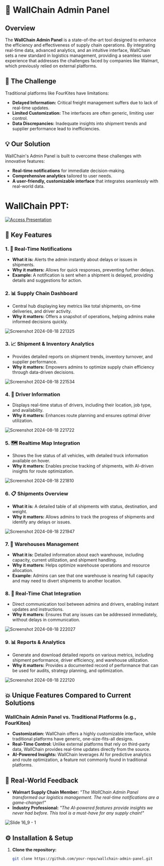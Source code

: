 # 🚀 WallChain Admin Panel

## Overview
The **WallChain Admin Panel** is a state-of-the-art tool designed to enhance the efficiency and effectiveness of supply chain operations. By integrating real-time data, advanced analytics, and an intuitive interface, WallChain sets a new standard in logistics management, providing a seamless user experience that addresses the challenges faced by companies like Walmart, which previously relied on external platforms.

## 🎯 The Challenge
Traditional platforms like FourKites have limitations:
- **Delayed Information:** Critical freight management suffers due to lack of real-time updates.
- **Limited Customization:** The interfaces are often generic, limiting user control.
- **Data Discrepancies:** Inadequate insights into shipment trends and supplier performance lead to inefficiencies.

## 💡 Our Solution
WallChain's Admin Panel is built to overcome these challenges with innovative features:
- **Real-time notifications** for immediate decision-making.
- **Comprehensive analytics** tailored to user needs.
- **A user-friendly, customizable interface** that integrates seamlessly with real-world data.

# WallChain PPT:
[![Access Presentation](https://img.shields.io/badge/Access%20Presentation-Click%20Here-blue?style=for-the-badge)](https://docs.google.com/presentation/d/1HyX9fSZ8QdVodPD5d2C5f2hwLsIUenmpRgaorJHJ6Y0/edit?usp=sharing)


## 🌟 Key Features

### 1. **🚨 Real-Time Notifications**
   - **What it is:** Alerts the admin instantly about delays or issues in shipments.
   - **Why it matters:** Allows for quick responses, preventing further delays.
   - **Example:** A notification is sent when a shipment is delayed, providing details and suggestions for action.

### 2. **📊 Supply Chain Dashboard**
   - Central hub displaying key metrics like total shipments, on-time deliveries, and driver activity.
   - **Why it matters:** Offers a snapshot of operations, helping admins make informed decisions quickly.

![Screenshot 2024-08-18 221325](https://github.com/user-attachments/assets/9b29e18f-7d9d-4711-a051-9bcc12ae545b)

### 3. **📈 Shipment & Inventory Analytics**
   - Provides detailed reports on shipment trends, inventory turnover, and supplier performance.
   - **Why it matters:** Empowers admins to optimize supply chain efficiency through data-driven decisions.

![Screenshot 2024-08-18 221534](https://github.com/user-attachments/assets/92182f7e-0f22-4f0e-89df-0dd03b3cfa74)

### 4. **🚚 Driver Information**
   -  Displays real-time status of drivers, including their location, job type, and availability.
   - **Why it matters:** Enhances route planning and ensures optimal driver utilization.

![Screenshot 2024-08-18 221722](https://github.com/user-attachments/assets/3b2eb47b-e4c6-4053-b3f8-6c8ec869c90e)

### 5. **🗺️ Realtime Map Integration**
   - Shows the live status of all vehicles, with detailed truck information available on hover.
   - **Why it matters:** Enables precise tracking of shipments, with AI-driven insights for route optimization.

![Screenshot 2024-08-18 221810](https://github.com/user-attachments/assets/c6e9a5ca-ad04-4318-91d7-f95e16c5b440)

### 6. **📋 Shipments Overview**
   - **What it is:** A detailed table of all shipments with status, destination, and weight.
   - **Why it matters:** Allows admins to track the progress of shipments and identify any delays or issues.

![Screenshot 2024-08-18 221947](https://github.com/user-attachments/assets/8b3a4f41-5876-4c78-a36c-c3beac1c4810)

### 7. **🏢 Warehouses Management**
   - **What it is:** Detailed information about each warehouse, including capacity, current utilization, and shipment handling.
   - **Why it matters:** Helps optimize warehouse operations and resource allocation.
   - **Example:** Admins can see that one warehouse is nearing full capacity and may need to divert shipments to another location.

### 8. **💬 Real-Time Chat Integration**
   -  Direct communication tool between admins and drivers, enabling instant updates and instructions.
   - **Why it matters:** Ensures that any issues can be addressed immediately, without delays in communication.

![Screenshot 2024-08-18 222027](https://github.com/user-attachments/assets/b4af3c6b-3e16-4022-be9f-4f008deea387)

### 9. **📊 Reports & Analytics**
   -  Generate and download detailed reports on various metrics, including shipment performance, driver efficiency, and warehouse utilization.
   - **Why it matters:** Provides a documented record of performance that can be used for audits, strategy planning, and optimization.

![Screenshot 2024-08-18 222120](https://github.com/user-attachments/assets/bb684705-df25-4c0f-92b4-31c4cf0341e9)

## 💥 Unique Features Compared to Current Solutions
### WallChain Admin Panel vs. Traditional Platforms (e.g., FourKites)
- **Customization:** WallChain offers a highly customizable interface, while traditional platforms have generic, one-size-fits-all designs.
- **Real-Time Control:** Unlike external platforms that rely on third-party data, WallChain provides real-time updates directly from the source.
- **AI-Powered Insights:** WallChain leverages AI for predictive analytics and route optimization, a feature not commonly found in traditional platforms.

## 💬 Real-World Feedback
- **Walmart Supply Chain Member:** *"The WallChain Admin Panel transformed our logistics management. The real-time notifications are a game-changer!"*
- **Industry Professional:** *"The AI-powered features provide insights we never had before. This tool is a must-have for any supply chain!"*

![Slide 16_9 - 1](https://github.com/user-attachments/assets/96585ffc-df51-418c-976c-0dae48cb36d0)

## ⚙️ Installation & Setup

1. **Clone the repository:**
   ```bash
   git clone https://github.com/your-repo/wallchain-admin-panel.git
